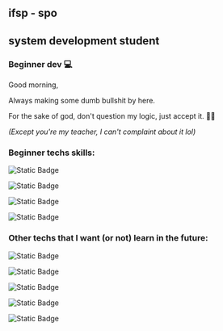 ## ifsp - spo <br>
## system development student

### **Beginner dev 💻**

Good morning,

Always making some dumb bullshit by here.

For the sake of god, don't question my logic, just accept it. 🤷‍♂️ 

*(Except you're my teacher, I can't complaint about it lol)*

### Beginner techs skills:

![Static Badge](https://img.shields.io/badge/Language-%23A8B9CC?style=plastic&logo=c&logoColor=white)

![Static Badge](https://img.shields.io/badge/HTML5-%23E34F26?style=plastic&logo=html5&logoColor=white)

![Static Badge](https://img.shields.io/badge/CSS-%23663399?style=plastic&logo=css&logoColor=white)

![Static Badge](https://img.shields.io/badge/Python-%233776AB?style=plastic&logo=python&logoColor=white) 

### Other techs that I want (or not) learn in the future:

![Static Badge](https://img.shields.io/badge/GameMaker-%23000000?style=plastic&logo=gamemaker&logoColor=white)

![Static Badge](https://img.shields.io/badge/Lua-%23000080?style=plastic&logo=lua&logoColor=white)

![Static Badge](https://img.shields.io/badge/JavaScript-%23F7DF1E?style=plastic&logo=javascript&logoColor=white)

![Static Badge](https://img.shields.io/badge/PHP-%23777BB4?style=plastic&logo=php&logoColor=white)

![Static Badge](https://img.shields.io/badge/Java-%23ED8B00.svg??style=plastic&logo=openjdk&logoColor=white)
